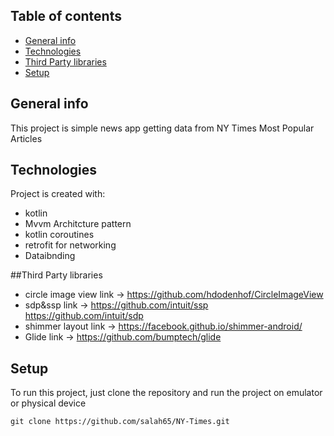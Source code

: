 ## Table of contents
* [General info](#general-info)
* [Technologies](#technologies)
* [Third Party libraries](#Third-Party-libraries)
* [Setup](#setup)

## General info
This project is simple news app getting data from NY Times Most Popular Articles
	
## Technologies
Project is created with:
* kotlin
* Mvvm Architcture pattern
* kotlin coroutines
* retrofit for networking
* Dataibnding

##Third Party libraries
* circle image view 
	link -> https://github.com/hdodenhof/CircleImageView
* sdp&ssp
	link -> https://github.com/intuit/ssp
		https://github.com/intuit/sdp
* shimmer layout 
	link -> https://facebook.github.io/shimmer-android/
* Glide
	link -> https://github.com/bumptech/glide

	
## Setup

To run this project, just clone the repository and run the project on emulator or physical device

```
git clone https://github.com/salah65/NY-Times.git

```
